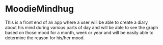 # MoodieMindhug
This is a front end of an app where a user will be able to create a diary about his mind during various parts of day and will be able to see the graph based 
on those mood for a month, week or year and will be easily able to determine the reason for his/her mood.
